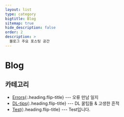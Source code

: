 ```yaml
---
layout: list
type: category
bigtitle: Blog
sitemap: true
hide_description: false
order: 2
description: >
  블로그 주요 포스팅 공간
---
```


# Blog

## 카테고리

* [Errors]{:.heading.flip-title} ---  오류 만남 일지
* [DL-tips]{:.heading.flip-title} --- DL 꿀팁들 & 고생한 흔적
* [Test]{:.heading.flip-title} --- Test입니다.

[errors]: /errors/
[dL-tips]: /dltips/
[test]: /tag-errors/